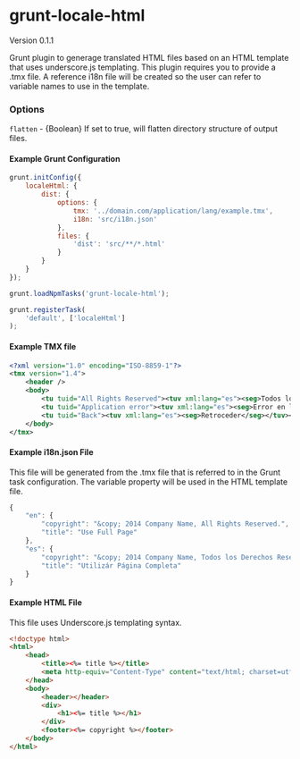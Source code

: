 grunt-locale-html
=================

Version 0.1.1

Grunt plugin to generage translated HTML files based on an HTML template that uses underscore.js templating.  This plugin requires you to provide a .tmx file.  A reference i18n file will be created so the user can refer to variable names to use in the template.

### Options
`flatten` - {Boolean} If set to true, will flatten directory structure of output files.

#### Example Grunt Configuration

```javascript
grunt.initConfig({
    localeHtml: {
        dist: {
            options: {
                tmx: '../domain.com/application/lang/example.tmx',
                i18n: 'src/i18n.json'
            },
            files: {
                'dist': 'src/**/*.html'
            }
        }
    }
});

grunt.loadNpmTasks('grunt-locale-html');

grunt.registerTask(
    'default', ['localeHtml']
);
```

#### Example TMX file

```xml
<?xml version="1.0" encoding="ISO-8859-1"?>
<tmx version="1.4">
    <header />
    <body>
        <tu tuid="All Rights Reserved"><tuv xml:lang="es"><seg>Todos los Derechos Reservados</seg></tuv></tu>
        <tu tuid="Application error"><tuv xml:lang="es"><seg>Error en la aplicación</seg></tuv></tu>
        <tu tuid="Back"><tuv xml:lang="es"><seg>Retroceder</seg></tuv></tu>
    </body>
</tmx>
```

#### Example i18n.json File

This file will be generated from the .tmx file that is referred to in the Grunt task configuration.  The variable property will be used in the HTML template file.

```javascript
{
    "en": {
        "copyright": "&copy; 2014 Company Name, All Rights Reserved.",
        "title": "Use Full Page"
    },
    "es": {
        "copyright": "&copy; 2014 Company Name, Todos los Derechos Reservados.",
        "title": "Utilizár Página Completa"
    }
}

```

#### Example HTML File

This file uses Underscore.js templating syntax.

```html
<!doctype html>
<html>
    <head>
        <title><%= title %></title>
        <meta http-equiv="Content-Type" content="text/html; charset=utf-8">
    </head>
    <body>
        <header></header>
        <div>
            <h1><%= title %></h1>
        </div>
        <footer><%= copyright %></footer>
    </body>
</html>

```

